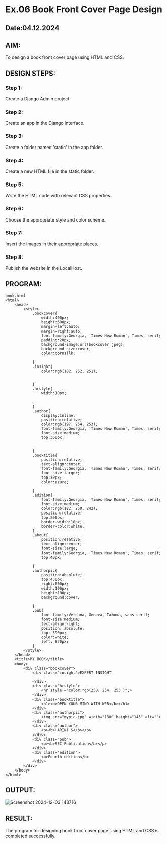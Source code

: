 # Ex.06 Book Front Cover Page Design
## Date:04.12.2024

## AIM:
To design a book front cover page using HTML and CSS.

## DESIGN STEPS:

### Step 1:
Create a Django Admin project.

### Step 2:
Create an app in the Django interface.

### Step 3:
Create a folder named 'static' in the app folder.

### Step 4:
Create a new HTML file in the static folder.

### Step 5:
Write the HTML code with relevant CSS properties.

### Step 6:
Choose the appropriate style and color scheme.

### Step 7:
Insert the images in their appropriate places.

### Step 8:
Publish the website in the LocalHost.

## PROGRAM:
```
book.html
<html>
    <head>
        <style>
            .bookcover{
                width:400px;
                height:600px;
                margin-left:auto;
                margin-right:auto;
                font-family:Georgia, 'Times New Roman', Times, serif;
                padding:20px;
                background-image:url(bookcover.jpeg);
                background-size:cover;
                color:cornsilk;

            }
            .insight{
                color:rgb(182, 252, 251);
    

            }
            .hrstyle{
                width:10px;
                

            }
            .author{
                display:inline;
                position:relative;
                color:rgb(197, 254, 253);
                font-family:Georgia, 'Times New Roman', Times, serif;
                font-size:medium;
                top:360px;


            }
            .booktitle{
                position:relative;
                text-align:center;
                font-family:Georgia, 'Times New Roman', Times, serif;
                font-size:larger;
                top:30px;
                color:azure;

            }
            .edition{
                font-family:Georgia, 'Times New Roman', Times, serif;
                font-size:medium;
                color:rgb(182, 250, 242);
                position:relative;
                top:200px;
                border-width:10px;
                border-color:white;
            }
            .about{
                position:relative;
                text-align:center;
                font-size:large;
                font-family:Georgia, 'Times New Roman', Times, serif;
                top:40px;
                
            }
            .authorpic{
                position:absolute;
                top:450px;
                right:600px;
                width:100px;
                height:100px;
                background:cover;

            }
            .pub{
                font-family:Verdana, Geneva, Tahoma, sans-serif;
                font-size:medium;
                text-align:right;
                position: absolute;
                top: 590px;
                color:white;
                left: 830px;
            }
        </style>
    </head>
    <title>MY BOOK</title>
    <body>
        <div class="bookcover">
            <div class="insight">EXPERT INSIGHT
                
            </div>
            <div class="hrstyle">
                <hr style ="color:rgb(250, 254, 253 )";>
            </div>
            <div class="booktitle">
                <h1><b>OPEN YOUR MIND WITH WEB</b></h1>                                                                                                                                                                                                                                                                                                                                                                                                                                                                                             
            </div>
            <div class="authorpic">
                <img src="mypic.jpg" width="130" height="145" alt="">
            </div>
            <div class="author">
                <p><b>HARINI S</b></p>
            </div>
            <div class="pub">
                <p><b>SEC Publication</b></p>
            </div>
            <div class="edition">
                <b>Fourth edition</b>
            </div>
        </div>
    </body>
</html>
```


## OUTPUT:
![Screenshot 2024-12-03 143716](https://github.com/user-attachments/assets/7d0aba78-e7ef-40fa-a56f-95e6103de545)


## RESULT:
The program for designing book front cover page using HTML and CSS is completed successfully.
